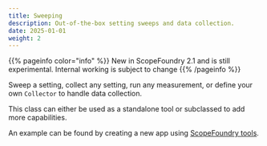 ```yaml
---
title: Sweeping
description: Out-of-the-box setting sweeps and data collection.
date: 2025-01-01
weight: 2
---
```


{{% pageinfo color="info" %}}
New in ScopeFoundry 2.1 and is still experimental. Internal working is subject to change
{{% /pageinfo %}}

Sweep a setting, collect any setting, run any measurement, or define your own `Collector` to handle data collection.

This class can either be used as a standalone tool or subclassed to add more capabilities.

An example can be found by creating a new app using [ScopeFoundry tools](/docs/11_tools-tutorials/1_new-microscope-app/).
